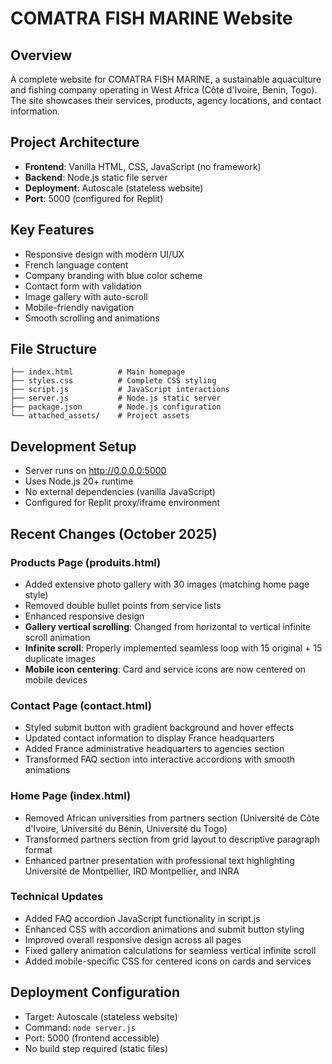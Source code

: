 # COMATRA FISH MARINE Website

## Overview
A complete website for COMATRA FISH MARINE, a sustainable aquaculture and fishing company operating in West Africa (Côte d'Ivoire, Benin, Togo). The site showcases their services, products, agency locations, and contact information.

## Project Architecture
- **Frontend**: Vanilla HTML, CSS, JavaScript (no framework)
- **Backend**: Node.js static file server
- **Deployment**: Autoscale (stateless website)
- **Port**: 5000 (configured for Replit)

## Key Features
- Responsive design with modern UI/UX
- French language content
- Company branding with blue color scheme
- Contact form with validation
- Image gallery with auto-scroll
- Mobile-friendly navigation
- Smooth scrolling and animations

## File Structure
```
├── index.html          # Main homepage
├── styles.css          # Complete CSS styling
├── script.js           # JavaScript interactions
├── server.js           # Node.js static server
├── package.json        # Node.js configuration
└── attached_assets/    # Project assets
```

## Development Setup
- Server runs on http://0.0.0.0:5000
- Uses Node.js 20+ runtime
- No external dependencies (vanilla JavaScript)
- Configured for Replit proxy/iframe environment

## Recent Changes (October 2025)

### Products Page (produits.html)
- Added extensive photo gallery with 30 images (matching home page style)
- Removed double bullet points from service lists
- Enhanced responsive design
- **Gallery vertical scrolling**: Changed from horizontal to vertical infinite scroll animation
- **Infinite scroll**: Properly implemented seamless loop with 15 original + 15 duplicate images
- **Mobile icon centering**: Card and service icons are now centered on mobile devices

### Contact Page (contact.html)
- Styled submit button with gradient background and hover effects
- Updated contact information to display France headquarters
- Added France administrative headquarters to agencies section
- Transformed FAQ section into interactive accordions with smooth animations

### Home Page (index.html)
- Removed African universities from partners section (Université de Côte d'Ivoire, Université du Bénin, Université du Togo)
- Transformed partners section from grid layout to descriptive paragraph format
- Enhanced partner presentation with professional text highlighting Université de Montpellier, IRD Montpellier, and INRA

### Technical Updates
- Added FAQ accordion JavaScript functionality in script.js
- Enhanced CSS with accordion animations and submit button styling
- Improved overall responsive design across all pages
- Fixed gallery animation calculations for seamless vertical infinite scroll
- Added mobile-specific CSS for centered icons on cards and services

## Deployment Configuration
- Target: Autoscale (stateless website)
- Command: `node server.js`
- Port: 5000 (frontend accessible)
- No build step required (static files)
